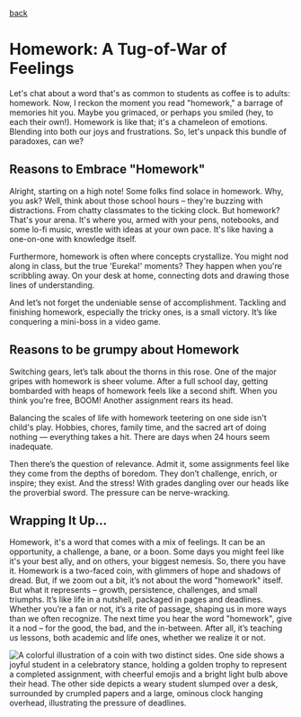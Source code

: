 [back](https://stolgeth.github.io/english-for-designers/03-content-first/Index.html)

# Homework: A Tug-of-War of Feelings

Let's chat about a word that's as common to students as coffee is to adults: homework. Now, I reckon the moment you read "homework," a barrage of memories hit you. Maybe you grimaced, or perhaps you smiled (hey, to each their own!). Homework is like that; it's a chameleon of emotions. Blending into both our joys and frustrations. So, let's unpack this bundle of paradoxes, can we?

## Reasons to Embrace "Homework"

Alright, starting on a high note! Some folks find solace in homework. Why, you ask? Well, think about those school hours – they're buzzing with distractions. From chatty classmates to the ticking clock. But homework? That's your arena. It's where you, armed with your pens, notebooks, and some lo-fi music, wrestle with ideas at your own pace. It's like having a one-on-one with knowledge itself.

Furthermore, homework is often where concepts crystallize. You might nod along in class, but the true 'Eureka!' moments? They happen when you're scribbling away. On your desk at home, connecting dots and drawing those lines of understanding.

And let’s not forget the undeniable sense of accomplishment. Tackling and finishing homework, especially the tricky ones, is a small victory. It’s like conquering a mini-boss in a video game. 

## Reasons to be grumpy about Homework

Switching gears, let’s talk about the thorns in this rose. One of the major gripes with homework is sheer volume. After a full school day, getting bombarded with heaps of homework feels like a second shift. When you think you're free, BOOM! Another assignment rears its head.

Balancing the scales of life with homework teetering on one side isn't child's play. Hobbies, chores, family time, and the sacred art of doing nothing — everything takes a hit. There are days when 24 hours seem inadequate.

Then there’s the question of relevance. Admit it, some assignments feel like they come from the depths of boredom. They don’t challenge, enrich, or inspire; they exist. And the stress! With grades dangling over our heads like the proverbial sword. The pressure can be nerve-wracking.

## Wrapping It Up...

Homework, it's a word that comes with a mix of feelings. It can be an opportunity, a challenge, a bane, or a boon. Some days you might feel like it's your best ally, and on others, your biggest nemesis. So, there you have it. Homework is a two-faced coin, with glimmers of hope and shadows of dread. But, if we zoom out a bit, it’s not about the word "homework" itself. But what it represents – growth, persistence, challenges, and small triumphs. It’s like life in a nutshell, packaged in pages and deadlines. Whether you’re a fan or not, it’s a rite of passage, shaping us in more ways than we often recognize. The next time you hear the word "homework", give it a nod – for the good, the bad, and the in-between. After all, it’s teaching us lessons, both academic and life ones, whether we realize it or not.

![A colorful illustration of a coin with two distinct sides. One side shows a joyful student in a celebratory stance, holding a golden trophy to represent a completed assignment, with cheerful emojis and a bright light bulb above their head. The other side depicts a weary student slumped over a desk, surrounded by crumpled papers and a large, ominous clock hanging overhead, illustrating the pressure of deadlines.](Homework_image.png)
